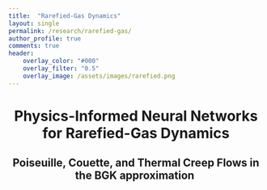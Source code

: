 ```yaml
---
title:  "Rarefied-Gas Dynamics"
layout: single
permalink: /research/rarefied-gas/
author_profile: true
comments: true
header:
    overlay_color: "#000"
    overlay_filter: "0.5"
    overlay_image: /assets/images/rarefied.png
---
```


<h1 style="text-align: center;">Physics-Informed Neural Networks for Rarefied-Gas Dynamics</h1>
<h2 style="text-align: center;">Poiseuille, Couette, and Thermal Creep Flows in the BGK approximation&nbsp;</h2>

<font size="2">
</font>